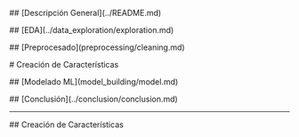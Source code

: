 \## \[Descripción General](../README.md)

\## \[EDA](../data\_exploration/exploration.md)

\## \[Preprocesado](preprocessing/cleaning.md)

\# Creación de Características

\## \[Modelado ML](model\_building/model.md)

\## \[Conclusión](../conclusion/conclusion.md)



---



\## Creación de Características



